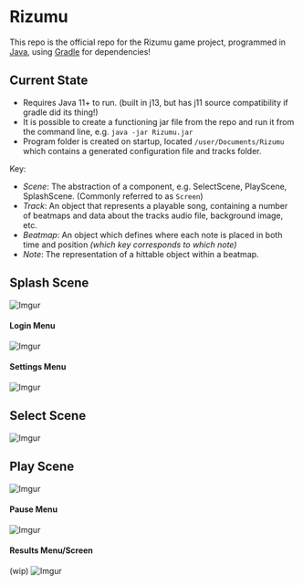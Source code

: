 # Rizumu

This repo is the official repo for the Rizumu game project, programmed in [Java](https://go.java/), using [Gradle](https://gradle.org/) for dependencies!

## Current State
* Requires Java 11+ to run. (built in j13, but has j11 source compatibility if gradle did its thing!)
* It is possible to create a functioning jar file from the repo and run it from the command line, e.g. `java -jar Rizumu.jar`
* Program folder is created on startup, located `/user/Documents/Rizumu` which contains a generated configuration file and tracks folder.

Key: 
- *Scene*: The abstraction of a component, e.g. SelectScene, PlayScene, SplashScene. (Commonly referred to as `Screen`)
- *Track*: An object that represents a playable song, containing a number of beatmaps and data about the tracks audio file, background image, etc.
- *Beatmap*: An object which defines where each note is placed in both time and position *(which key corresponds to which note)* 
- *Note*: The representation of a hittable object within a beatmap.

## Splash Scene
![Imgur](https://i.imgur.com/HfaWJiF.png)

#### Login Menu
![Imgur](https://i.imgur.com/gNDKc0t.png)

#### Settings Menu
![Imgur](https://i.imgur.com/ezjk289.png)

## Select Scene
![Imgur](https://i.imgur.com/Uj3Wdq2.png)

## Play Scene
![Imgur](https://i.imgur.com/bMIzFUE.png)

#### Pause Menu
![Imgur](https://i.imgur.com/Ah8Eacg.png)

#### Results Menu/Screen
(wip)
![Imgur](https://i.imgur.com/V6jXFIn.png)

    